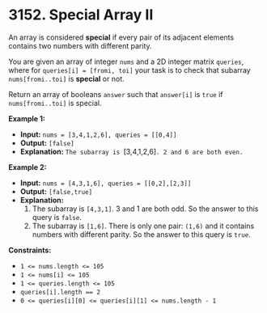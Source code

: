 # 3152. Special Array II

An array is considered **special** if every pair of its adjacent elements contains two numbers with different parity.

You are given an array of integer `nums` and a 2D integer matrix `queries`, where for `queries[i] = [fromi, toi]` your task is to check that subarray `nums[fromi..toi]` is **special** or not.

Return an array of booleans `answer` such that `answer[i]` is `true` if `nums[fromi..toi]` is special.

**Example 1:**

* **Input:** `nums = [3,4,1,2,6], queries = [[0,4]]`
* **Output:** `[false]`
* **Explanation:** `The subarray is `[3,4,1,2,6]`. 2 and 6 are both even.`

**Example 2:**

* **Input:** `nums = [4,3,1,6], queries = [[0,2],[2,3]]`
* **Output:** `[false,true]`
* **Explanation:**
  1.  The subarray is `[4,3,1]`. 3 and 1 are both odd. So the answer to this query is `false`.
  2.  The subarray is `[1,6]`. There is only one pair: `(1,6)` and it contains numbers with different parity. So the answer to this query is `true`.

**Constraints:**

*   `1 <= nums.length <= 105`
*   `1 <= nums[i] <= 105`
*   `1 <= queries.length <= 105`
*   `queries[i].length == 2`
*   `0 <= queries[i][0] <= queries[i][1] <= nums.length - 1`
